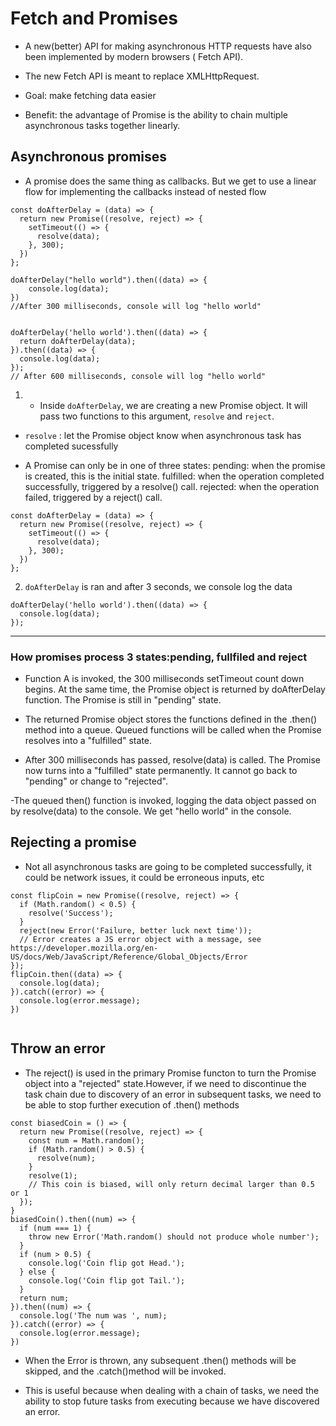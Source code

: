 # Fetch and Promises

- A new(better) API for making asynchronous HTTP requests have also been implemented by modern browsers ( Fetch API).

- The new Fetch API is meant to replace XMLHttpRequest.

- Goal: make fetching data easier

- Benefit: the advantage of Promise is the ability to chain multiple asynchronous tasks together linearly.


## Asynchronous promises

- A promise does the same thing as callbacks. But we get to use a linear flow for implementing the callbacks instead of nested flow

```
const doAfterDelay = (data) => {
  return new Promise((resolve, reject) => {
    setTimeout(() => {
      resolve(data);
    }, 300);
  })
};

doAfterDelay("hello world").then((data) => {
    console.log(data);
})
//After 300 milliseconds, console will log "hello world"


doAfterDelay('hello world').then((data) => {
  return doAfterDelay(data);
}).then((data) => {
  console.log(data);
});
// After 600 milliseconds, console will log "hello world"
```

1. - Inside `doAfterDelay`, we are creating a new Promise object. It will pass two functions to this argument, `resolve` and `reject`.

- `resolve` : let the Promise object know when asynchronous task has completed sucessfully

- A Promise can only be in one of three states:
pending: when the promise is created, this is the initial state.
fulfilled: when the operation completed successfully, triggered by a resolve() call.
rejected: when the operation failed, triggered by a reject() call.

```
const doAfterDelay = (data) => {
  return new Promise((resolve, reject) => {
    setTimeout(() => {
      resolve(data);
    }, 300);
  })
};

```
2. `doAfterDelay` is ran and after 3 seconds, we console log  the data

```
doAfterDelay('hello world').then((data) => {
  console.log(data);
});
```
---

### How promises process 3 states:pending, fullfiled and reject

- Function A is invoked, the 300 milliseconds setTimeout count down begins. At the same time, the Promise object is returned by doAfterDelay function. The Promise is still in "pending" state.

- The returned Promise object stores the functions defined in the .then() method into a queue. Queued functions will be called when the Promise resolves into a "fulfilled" state.

- After 300 milliseconds has passed, resolve(data) is called. The Promise now turns into a "fulfilled" state permanently. It cannot go back to "pending" or change to "rejected".

-The queued then() function is invoked, logging the data object passed on by resolve(data) to the console. We get "hello world" in the console.


## Rejecting a promise

- Not all asynchronous tasks are going to be completed successfully, it could be network issues, it could be erroneous inputs, etc

```
const flipCoin = new Promise((resolve, reject) => {
  if (Math.random() < 0.5) {
    resolve('Success');
  }
  reject(new Error('Failure, better luck next time'));
  // Error creates a JS error object with a message, see https://developer.mozilla.org/en-US/docs/Web/JavaScript/Reference/Global_Objects/Error
});
flipCoin.then((data) => {
  console.log(data);
}).catch((error) => {
  console.log(error.message);
})


```

## Throw an error

- The reject() is used in the primary Promise functon to turn the Promise object into a "rejected" state.However, if we need to discontinue the task chain due to discovery of an error in subsequent tasks, we need to be able to stop further execution of .then() methods

```
const biasedCoin = () => {
  return new Promise((resolve, reject) => {
    const num = Math.random();
    if (Math.random() > 0.5) {
      resolve(num);
    }
    resolve(1);
    // This coin is biased, will only return decimal larger than 0.5 or 1
  });
}
biasedCoin().then((num) => {
  if (num === 1) {
    throw new Error('Math.random() should not produce whole number');
  }
  if (num > 0.5) {
    console.log('Coin flip got Head.');
  } else {
    console.log('Coin flip got Tail.');
  }
  return num;
}).then((num) => {
  console.log('The num was ', num);
}).catch((error) => {
  console.log(error.message);
})
```

- When the Error is thrown, any subsequent .then() methods will be skipped, and the .catch()method will be invoked.

- This is useful because when dealing with a chain of tasks, we need the ability to stop future tasks from executing because we have discovered an error.